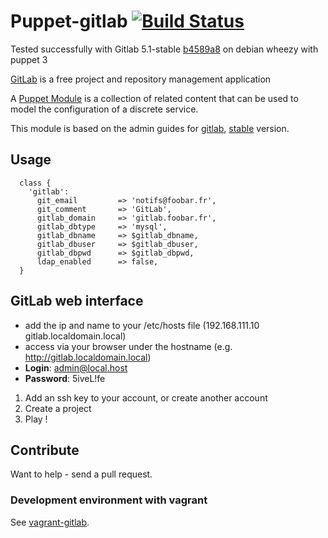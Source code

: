 # Puppet-gitlab [![Build Status](https://travis-ci.org/sbadia/puppet-gitlab.png)](https://travis-ci.org/sbadia/puppet-gitlab)

Tested successfully with Gitlab 5.1-stable [b4589a8](https://github.com/gitlabhq/gitlabhq/commit/09b915799d3c06dcf63ebab606f05d81ab4589a8) on debian wheezy with puppet 3

[GitLab](http://gitlabhq.org/) is a free project and repository management application

A [Puppet Module](http://docs.puppetlabs.com/learning/modules1.html#modules) is a collection of related content that can be used to model the configuration of a discrete service.

This module is based on the admin guides for [gitlab](https://github.com/gitlabhq/gitlabhq/wiki), [stable](https://github.com/gitlabhq/gitlabhq/blob/5-1-stable/doc/install/installation.md) version.

## Usage

```
  class {
    'gitlab':
      git_email         => 'notifs@foobar.fr',
      git_comment       => 'GitLab',
      gitlab_domain     => 'gitlab.foobar.fr',
      gitlab_dbtype     => 'mysql',
      gitlab_dbname     => $gitlab_dbname,
      gitlab_dbuser     => $gitlab_dbuser,
      gitlab_dbpwd      => $gitlab_dbpwd,
      ldap_enabled      => false,
  }
```

## GitLab web interface
- add the ip and name to your /etc/hosts file (192.168.111.10 gitlab.localdomain.local)
- access via your browser under the hostname (e.g. http://gitlab.localdomain.local)
- **Login**: admin@local.host
- **Password**: 5iveL!fe

1. Add an ssh key to your account, or create another account
2. Create a project
3. Play !

## Contribute

Want to help - send a pull request.

### Development environment with vagrant

See [vagrant-gitlab](https://github.com/sbadia/vagrant-gitlab).
